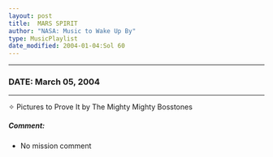 ```yaml
---
layout: post
title:  MARS SPIRIT
author: "NASA: Music to Wake Up By"
type: MusicPlaylist
date_modified: 2004-01-04:Sol 60
---
```


----
### DATE: March 05, 2004
----
✧ Pictures to Prove It by The Mighty Mighty Bosstones

##### Comment:
* No mission comment
